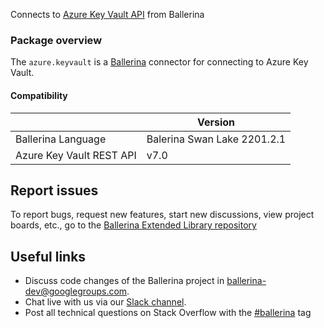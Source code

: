 
Connects to [Azure Key Vault API](https://azure.microsoft.com/en-us/services/key-vault/) from Ballerina

### Package overview

The `azure.keyvault` is a [Ballerina](https://ballerina.io/) connector for connecting to Azure Key Vault.

#### Compatibility
|                            | Version                  |
|----------------------------|--------------------------|
| Ballerina Language         | Balerina Swan Lake 2201.2.1|
| Azure Key Vault REST API   | v7.0                     |

## Report issues
To report bugs, request new features, start new discussions, view project boards, etc., go to the [Ballerina Extended Library repository](https://github.com/ballerina-platform/ballerina-extended-library)

## Useful links
- Discuss code changes of the Ballerina project in [ballerina-dev@googlegroups.com](mailto:ballerina-dev@googlegroups.com).
- Chat live with us via our [Slack channel](https://ballerina.io/community/slack/).
- Post all technical questions on Stack Overflow with the [#ballerina](https://stackoverflow.com/questions/tagged/ballerina) tag
